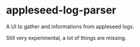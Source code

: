 appleseed-log-parser
====================

A UI to gather and informations from appleseed logs.

Still very experimental, a lot of things are missing.
